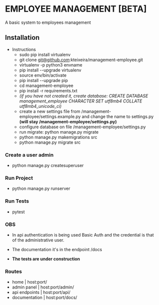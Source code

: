 # EMPLOYEE MANAGEMENT [BETA]

A basic system to employees management

## Installation

* Instructions
   - sudo pip install virtualenv
   - git clone git@github.com:kteixeira/management-employee.git
   - virtualenv -p python3 envname
   - pip install --upgrade virtualenv
   - source env/bin/activate
   - pip install --upgrade pip
   - cd management-employee
   - pip install -r requirements.txt
   - *(if you have not created it, create database: 
   CREATE DATABASE management_employee CHARACTER SET utf8mb4 COLLATE utf8mb4_unicode_ci)*
   - create a new settings file from 
   /management-employee/settings.example.py 
   and change the name to settings.py **(will stay /management-employee/settings.py)**
   - configure database on file /management-employee/settings.py
   - run migrate: python manage.py migrate
   - python manage.py makemigrations src
   - python manage.py migrate src

### Create a user admin
  - python manage.py createsuperuser
  
### Run Project
  - python manage.py runserver

### Run Tests
  - pytest


### OBS
  - In api authentication is being used Basic Auth 
and the credential is that of the administrative user.

  - The documentation it's in the endpoint /docs

  - **The tests are under construction**

### Routes
  - home          | host:port/
  - admin panel   | host:port/admin/
  - api endpoints | host:port/api/
  - documentation | host:port/docs/